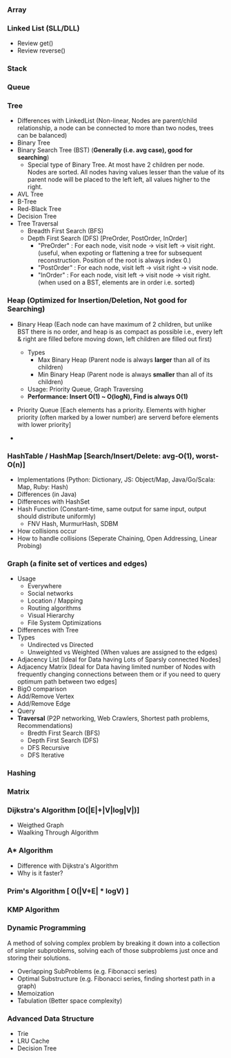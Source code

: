 ### Array
### Linked List (SLL/DLL) 
- Review get()
- Review reverse()
### Stack
### Queue
### Tree
- Differences with LinkedList (Non-linear, Nodes are parent/child relationship, a node can be connected to more than two nodes, trees can be balanced)
- Binary Tree
- Binary Search Tree (BST) (**Generally (i.e. avg case), good for searching**)
  - Special type of Binary Tree. At most have 2 children per node. Nodes are sorted. All nodes having values lesser than the value of its parent node will be placed to the left left, all values higher to the right.
- AVL Tree
- B-Tree
- Red-Black Tree
- Decision Tree
- Tree Traversal
  - Breadth First Search (BFS)
  - Depth First Search (DFS) [PreOrder, PostOrder, InOrder]
    - "PreOrder" : For each node, visit node -> visit left -> visit right. (useful, when expoting or flattening a tree for subsequent reconstruction. Position of the root is always index 0.) 
    - "PostOrder" : For each node, visit left -> visit right -> visit node.
    - "InOrder" : For each node, visit left -> visit node -> visit right. (when used on a BST, elements are in order i.e. sorted)
### Heap (Optimized for Insertion/Deletion, Not good for Searching)
- Binary Heap (Each node can have maximum of 2 children, but unlike BST there is no order, and heap is as compact as possible i.e., every left & right are filled before moving down, left children are filled out first)
  - Types
    - Max Binary Heap (Parent node is always **larger** than all of its children)
    - Min Binary Heap (Parent node is always **smaller** than all of its children)
  - Usage: Priority Queue, Graph Traversing
  - **Performance: Insert O(1) ~ O(logN), Find is always O(1)**
  
- Priority Queue [Each elements has a priority. Elements with higher priority (often marked by a lower number) are serverd before elements with lower priority]
- 
### HashTable / HashMap [Search/Insert/Delete: avg-O(1), worst-O(n)]
- Implementations (Python: Dictionary, JS: Object/Map, Java/Go/Scala: Map, Ruby: Hash)
- Differences (in Java)
- Differences with HashSet
- Hash Function (Constant-time, same output for same input, output should distribute uniformly)
  - FNV Hash, MurmurHash, SDBM
- How collisions occur
- How to handle collisions (Seperate Chaining, Open Addressing, Linear Probing)
### Graph (a finite set of vertices and edges)
- Usage
  - Everywhere
  - Social networks
  - Location / Mapping
  - Routing algorithms
  - Visual Hierarchy
  - File System Optimizations
- Differences with Tree
- Types
  - Undirected vs Directed
  - Unweighted vs Weighted (When values are assigned to the edges)
- Adjacency List [Ideal for Data having Lots of Sparsly connected Nodes]
- Adjacency Matrix [Ideal for Data having limited number of Nodes with frequently changing connections between them or if you need to query optimum path between two edges]
- BigO comparison
- Add/Remove Vertex
- Add/Remove Edge
- Query
- **Traversal** (P2P networking, Web Crawlers, Shortest path problems, Recommendations)
  - Bredth First Search (BFS)
  - Depth First Search (DFS)
  - DFS Recursive
  - DFS Iterative
### Hashing
### Matrix
### Dijkstra's Algorithm [O(|E|+|V|log|V|)]
- Weigthed Graph
- Waalking Through Algorithm

### A* Algorithm
- Difference with Dijkstra's Algorithm
- Why is it faster?
### Prim's Algorithm [ O(|V+E| * logV) ]

### KMP Algorithm
### Dynamic Programming
A method of solving complex problem by breaking it down into a collection of simpler subproblems, solving each of those subproblems just once and storing their solutions.
- Overlapping SubProblems (e.g. Fibonacci series)
- Optimal Substructure (e.g. Fibonacci series, finding shortest path in a graph)
- Memoization
- Tabulation (Better space complexity)
### Advanced Data Structure
- Trie
- LRU Cache
- Decision Tree
